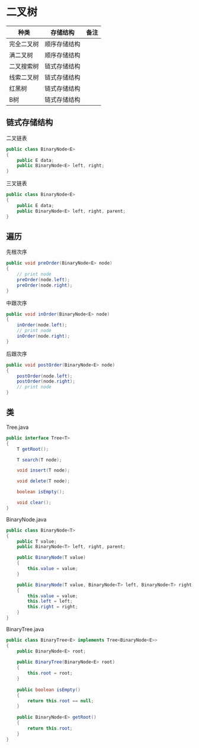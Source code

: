 # 二叉树

|种类|存储结构|备注|
|---|---|---|
|完全二叉树|顺序存储结构||
|满二叉树|顺序存储结构||
|二叉搜索树|链式存储结构||
|线索二叉树|链式存储结构||
|红黑树|链式存储结构||
|B树|链式存储结构||

## 链式存储结构

二叉链表
```java
public class BinaryNode<E>
{
    public E data;
    public BinaryNode<E> left, right;
}
```

三叉链表
```java
public class BinaryNode<E>
{
    public E data;
    public BinaryNode<E> left, right, parent;
}
```

## 遍历
先根次序
```java
public void preOrder(BinaryNode<E> node)
{
    // print node
    preOrder(node.left);
    preOrder(node.right);
}
```

中跟次序
```java
public void inOrder(BinaryNode<E> node)
{
    inOrder(node.left);
    // print node
    inOrder(node.right);
}
```
后跟次序
```java
public void postOrder(BinaryNode<E> node)
{
    postOrder(node.left);
    postOrder(node.right);
    // print node
}
```

## 类
Tree.java
```java
public interface Tree<T>
{
    T getRoot();

    T search(T node);

    void insert(T node);

    void delete(T node);

    boolean isEmpty();

    void clear();
}
```

BinaryNode.java
```java
public class BinaryNode<T>
{
    public T value;
    public BinaryNode<T> left, right, parent;

    public BinaryNode(T value)
    {
        this.value = value;
    }

    public BinaryNode(T value, BinaryNode<T> left, BinaryNode<T> right)
    {
        this.value = value;
        this.left = left;
        this.right = right;
    }
}
```

BinaryTree.java
```java
public class BinaryTree<E> implements Tree<BinaryNode<E>>
{
    public BinaryNode<E> root;
    
    public BinaryTree(BinaryNode<E> root)
    {
        this.root = root;
    }
    
    public boolean isEmpty()
    {
        return this.root == null;
    }
    
    public BinaryNode<E> getRoot()
    {
        return this.root;
    }
}
```
